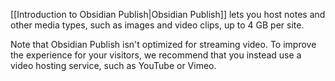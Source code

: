 [[Introduction to Obsidian Publish|Obsidian Publish]] lets you host notes and other media types, such as images and video clips, up to 4 GB per site.

Note that Obsidian Publish isn't optimized for streaming video. To improve the experience for your visitors, we recommend that you instead use a video hosting service, such as YouTube or Vimeo.
